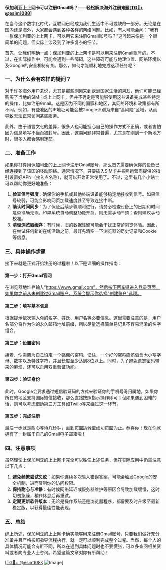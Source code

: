 **保加利亚上上网卡可以注册Gmail吗？——轻松解决海外注册难题[[TG💪+ @esim1088](https://t.me/s/esim1088)]**

在当今这个数字化时代，互联网已经成为我们生活中不可或缺的一部分。无论是在国内还是海外，大家都会遇到各种各样的网络问题。比如，有人可能会问：“我有一张保加利亚的上上网卡，可以用它来注册Gmail账号吗？”这听起来像是一个很简单的问题，但实际上涉及到了许多复杂的细节。

首先，让我们明确一点：保加利亚的上上网卡是可以用来注册Gmail账号的。不过，在实际操作中，可能会遇到一些障碍，这些障碍可能与地理位置、网络环境以及Google的安全机制有关。那么，如何才能顺利地完成这项任务呢？

### 一、为什么会有这样的疑问？

对于许多海外用户来说，尤其是那些刚刚来到欧洲国家生活的朋友，他们可能已经购买了当地的SIM卡或上上网卡，但并不确定是否能够使用这些设备完成某些特定的操作，比如注册Gmail。这是因为不同的国家和地区，其网络环境和政策都有所不同。例如，有些地区的IP地址可能会被Google识别为来自“高风险”区域，从而导致无法正常访问某些服务。

此外，由于语言文化的差异，很多人也可能担心自己的操作方式不正确，或者害怕因为信息填写不当而被封号。因此，这类问题非常普遍，尤其是在刚到一个新地方时，很多人都会感到迷茫。

### 二、准备工作

如果你打算用保加利亚的上上网卡注册Gmail账号，那么首先需要确保你的设备已经连接到了该国的移动网络。通常情况下，只要插入SIM卡并按照运营商提供的指引设置好APN（接入点名称），就可以开始正常使用了。不过，这里有几个小贴士可以帮助你更好地准备：

1. **检查信号强度**：确保你的手机或其他终端设备能够稳定地接收到信号。如果信号较弱，可能会影响网页加载速度甚至导致连接中断。
2. **确认时间同步**：为了保证后续步骤顺利进行，请务必检查设备上的日期和时间是否准确无误。如果系统自动调整功能开启，则无需手动干预；否则建议手动校准。
3. **清理浏览器缓存**：有时候，旧的数据残留可能会干扰正常的浏览体验。因此，在尝试任何新的在线活动之前，最好先清空一下浏览器的历史记录和Cookie等信息。

### 三、具体操作步骤

接下来就是正式开始注册的过程啦！以下是详细的操作指南：

#### 第一步：打开Gmail官网
在浏览器地址栏输入“https://www.gmail.com”，然后按下回车键进入登录页面。如果你之前从未创建过Gmail账户，系统会提示你选择“创建账户”选项。

#### 第二步：填写基本信息
根据提示依次输入你的名字、姓氏、用户名等必要信息。这里需要注意的是，用户名部分将作为你的永久邮箱地址前缀，所以尽量选择简单易记且不容易混淆的名字组合。

#### 第三步：设置密码
接着，你需要为自己设定一个强健的密码。记住，一个好的密码应该包含大小写字母、数字以及特殊字符，并且长度至少达到8位以上。同时，为了避免遗忘密码带来的麻烦，还可以启用双重验证功能。

#### 第四步：验证身份
此时，Google会要求通过短信验证码的方式来验证你的手机号码归属地。如果你所在的地区支持国际短信接收，那么直接按照指示操作即可；但如果遇到困难的话，则可以考虑借助第三方工具如Twilio等来绕过这一环节。

#### 第五步：完成注册
最后一步就是耐心等待几秒钟，直到页面跳转至成功页面为止。恭喜你！现在你就拥有了一封属于自己的Gmail电子邮箱啦！

### 四、注意事项

虽然理论上保加利亚的上上网卡完全可以胜任上述任务，但在实际应用中仍需注意以下几点：

1. **避免频繁尝试失败**：如果你连续多次输入错误答案，可能会触发Google的安全机制，进而限制你的访问权限。
2. **保持耐心与冷静**：有时候网络延迟或服务器维护等原因会导致加载缓慢，这时切勿急躁，稍作休息后再重试。
3. **定期更新软件版本**：无论是操作系统还是浏览器程序，都需要及时升级至最新稳定版，以获得最佳性能表现。

### 五、总结

综上所述，保加利亚的上上网卡确实能够用来注册Gmail账号，只要我们做好充分准备并且严格按照指导流程执行，就一定可以顺利完成整个过程。当然，每个人的具体情况可能会有所不同，所以在遇到具体问题时也不要慌张，可以多查阅相关资料或者向专业人士咨询。希望这篇文章对你有所帮助！

[[TG💪+ @esim1088](https://t.me/s/esim1088) ![Image](https://i.postimg.cc/4NQfJmqS/Snipaste-2025-05-13-00-14-12.png)]